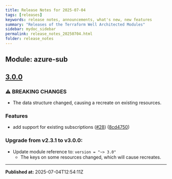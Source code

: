 ```yaml
---
title: Release Notes for 2025-07-04
tags: [releases]
keywords: release notes, announcements, what's new, new features
summary: "Releases of the Terraform Well Architected Modules"
sidebar: mydoc_sidebar
permalink: release_notes_20250704.html
folder: release_notes
---
```


## Module: azure-sub
## [3.0.0](https://github.com/CloudNationHQ/terraform-azure-sub/releases/tag/v3.0.0)


### ⚠ BREAKING CHANGES

* The data structure changed, causing a recreate on existing resources.

### Features

* add support for existing subscriptions ([#28](https://github.com/CloudNationHQ/terraform-azure-sub/issues/28)) ([8cd4750](https://github.com/CloudNationHQ/terraform-azure-sub/commit/8cd475044e6ae45c522b01a0e98a3af7f51f1c3f))

### Upgrade from v2.3.1 to v3.0.0:

- Update module reference to: `version = "~> 3.0"`
  - The keys on some resources changed, which will cause recreates.

---

**Published at:** 2025-07-04T12:54:11Z

